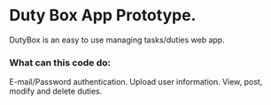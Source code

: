 # Duty Box App Prototype.

DutyBox is an easy to use managing tasks/duties web app.

### What can this code do:

E-mail/Password authentication.
Upload user information.
View, post, modify and delete duties.
